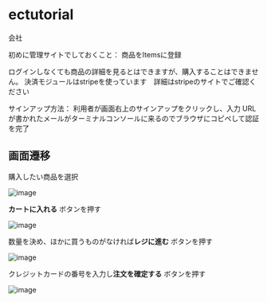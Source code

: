 # ectutorial
会社

初めに管理サイトでしておくこと： 商品をItemsに登録

ログインしなくても商品の詳細を見るとはできますが、購入することはできません。
決済モジュールはstripeを使っています　詳細はstripeのサイトでご確認ください　

サインアップ方法： 利用者が画面右上のサインアップをクリックし、入力 URLが書かれたメールがターミナルコンソールに来るのでブラウザにコピペして認証を完了

## 画面遷移

購入したい商品を選択

![image](https://github.com/hasegawa-shuji/ectutorial/assets/102946478/adbc6387-8a79-4d1e-b2b3-aecd987252da)


**カートに入れる** ボタンを押す

![image](https://github.com/hasegawa-shuji/ectutorial/assets/102946478/b0128fc9-072b-4eea-af6b-01b4d0e269b9)


数量を決め、ほかに買うものがなければ**レジに進む** ボタンを押す　

![image](https://github.com/hasegawa-shuji/ectutorial/assets/102946478/8c7b2c7e-fa18-4ad6-bd67-af9b52b970a6)


クレジットカードの番号を入力し**注文を確定する** ボタンを押す

![image](https://github.com/hasegawa-shuji/ectutorial/assets/102946478/1d2bc0fd-00b9-45ba-8da1-35ac11134f57)


